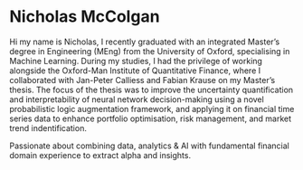 # Nicholas McColgan

Hi my name is Nicholas, I recently graduated with an integrated Master’s degree in Engineering (MEng) from the University of Oxford, specialising in Machine Learning. During my studies, I had the privilege of working alongside the Oxford-Man Institute of Quantitative Finance, where I collaborated with Jan-Peter Calliess and Fabian Krause on my Master’s thesis. The focus of the thesis was to improve the uncertainty quantification and interpretability of neural network decision-making using a novel probabilistic logic augmentation framework, and applying it on financial time series data to enhance portfolio optimisation, risk management, and market trend indentification.

<!--
Check it out [here](https://github.com/Nicholas-McColgan/Neural-Network-Interpretability).
-->

Passionate about combining data, analytics & AI with fundamental financial domain experience to extract alpha and insights.

<!--
**Nicholas-McColgan/Nicholas-Mccolgan** is a ✨ _special_ ✨ repository because its `README.md` (this file) appears on your GitHub profile.

Here are some ideas to get you started:

- 🔭 I’m currently working on ...
- 🌱 I’m currently learning ...
- 👯 I’m looking to collaborate on ...
- 🤔 I’m looking for help with ...
- 💬 Ask me about ...
- 📫 How to reach me: ...
- 😄 Pronouns: ...
- ⚡ Fun fact: ...
-->
